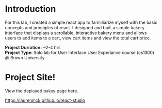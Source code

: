 # Introduction 

For this lab, I created a simple react app to farmiliarize myself with the basic concepts and principles of react. I designed and built a simple bakery interface that displays a scrollable, interactive bakery menu and allows users to add items to a cart, view cart items and view the total cart price.

**Project Durration:** ~2-4 hrs <br>
**Project Type:** Solo lab for User Interface User Experiance course (cs1300) @ Brown University <br>

# Project Site!

View the deployed bakey page here. <br>

https://laurenmck.github.io/react-studio
